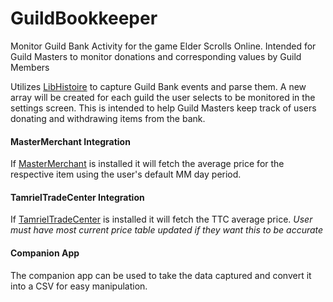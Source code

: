 # GuildBookkeeper
Monitor Guild Bank Activity for the game Elder Scrolls Online.  Intended for Guild Masters to monitor donations and corresponding values by Guild Members

Utilizes [LibHistoire](https://www.esoui.com/downloads/info2817-LibHistoire-GuildHistory.html) to capture Guild Bank events and parse them. A new array will be created for each guild the user selects to be monitored in the settings screen.  This is intended to help Guild Masters keep track of users donating and withdrawing items from the bank.

#### MasterMerchant Integration
If [MasterMerchant](https://www.esoui.com/downloads/info2753-MasterMerchant3.0.html) is installed it will fetch the average price for the respective item using the user's default MM day period.

#### TamrielTradeCenter Integration
If [TamrielTradeCenter](https://tamrieltradecentre.com/) is installed it will fetch the TTC average price.
*User must have most current price table updated if they want this to be accurate*

#### Companion App
The companion app can be used to take the data captured and convert it into a CSV for easy manipulation.
